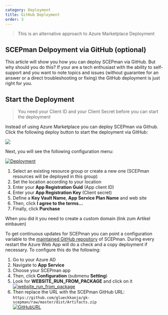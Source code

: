 ```yaml
---
category: Deployment
title: GitHub Deployment
order: 3
---
```


> This is an alternative approach to Azure Marketplace Deployment

## SCEPman Delpoyment via GitHub (optional)

This article will show you how you can deploy SCEPman via GitHub. But why should you do this? If your are a tech enthusiast with the ability to self-support and you want to note topics and issues (without guarantee for an answer or a direct troubleshooting or fixing) the GitHub deployment is just right for you.

## Start the Deployment

> You need your Client ID and your Client Secret before you can start the deployment

Instead of using Azure Marketplace you can deploy SCEPman via Github. Click the following deploy button to start the deployment via GitHub:

<a href="https://portal.azure.com/#create/Microsoft.Template/uri/https%3A%2F%2Fraw.githubusercontent.com%2Fglueckkanja%2Fgk-scepman%2Fmaster%2Fazuredeploy.json" target="_blank">
    <img src="http://azuredeploy.net/deploybutton.png"/>
</a>

Next, you will see the following configuration menu:

[![Deployment](/media/scepman_optional1.png)](/media/scepman_optional1.png)

1. Select an existing resource group or create a new one (SCEPman resources will be deployed in this group)
2. Set the location according to your location
3. Enter your **App Registration Guid** (App client ID)
4. Enter your **App Registration Key** (Client secret)
5. Define a **Key Vault Name**, **App Service Plan Name** and web site
6. Then, click **I agree to the terms...**
7. Finally, click **Purchase**

When you did it you need to create a custom domain (link zum Artikel einbauen)

To get continuous updates for SCEPman you can point a configuration variable to the [maintained GitHub repository](https://github.com/glueckkanja/gk-scepman) of SCEPman. During every restart the Azure Web App will do a check and a copy deployment if necessary. To configure this do the following:

1. Go to your Azure AD
2. Navigate to **App Service**
3. Choose your SCEPman app
4. Then, click **Configuration** (submenu **Setting**)
5. Look for **WEBSITE_RUN_FROM_PACKAGE** and click on it
   [![website_run_from_package](/media/scepman_optional2.png)](/media/scepman_optional2.png)
6. Then replace the URL with the SCEPman GitHub URL:  
   ```https://github.com/glueckkanja/gk-scepman/raw/master/dist/Artifacts.zip```  
   [![GitHubURL](/media/scepman_optional3.png)](/media/scepman_optional3.png)
